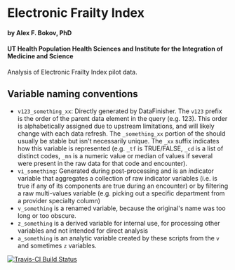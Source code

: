 # Electronic Frailty Index
#### by Alex F. Bokov, PhD
#### UT Health Population Health Sciences and Institute for the Integration of Medicine and Science

Analysis of Electronic Frailty Index pilot data.

## Variable naming conventions

* `v123_something_xx`: Directly generated by DataFinisher. The `v123` prefix 
  is the order of the parent data element in the query (e.g. 123). This order
  is alphabetically assigned due to upstream limitations, and will likely change
  with each data refresh. The `_something_xx` portion of the should usually be 
  stable but isn't necessarily unique. The `_xx` suffix indicates how this 
  variable is represented (e.g. `_tf` is TRUE/FALSE, `_cd` is a list of distinct
  codes, `_mn` is a numeric value or median of values if several were present in
  the raw data for that code and encounter).
* `vi_something`: Generated during post-processing and is an *i*ndicator 
  variable that aggregates a collection of raw indicator variables (i.e. is 
  true if any of its components are true during an encounter) or by filtering
  a raw multi-values variable (e.g. picking out a specific department from a 
  provider specialty column)
* `v_something` is a renamed variable, because the original's name was too long
  or too obscure.
* `z_something` is a derived variable for internal use, for processing other 
  variables and not intended for direct analysis
* `a_something` is an analytic variable created by these scripts from the `v` 
  and sometimes `z` variables.

[![Travis-CI Build Status](https://travis-ci.org/bokov/test_quickstart.svg?branch=master)](https://travis-ci.org/bokov/test_quickstart)

